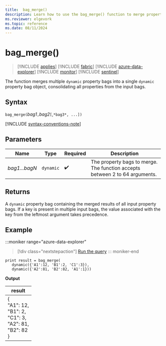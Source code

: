 ```yaml
---
title:  bag_merge() 
description: Learn how to use the bag_merge() function to merge property bags.
ms.reviewer: elgevork
ms.topic: reference
ms.date: 08/11/2024
---
```

# bag_merge()

> [!INCLUDE [applies](../includes/applies-to-version/applies.md)] [!INCLUDE [fabric](../includes/applies-to-version/fabric.md)] [!INCLUDE [azure-data-explorer](../includes/applies-to-version/azure-data-explorer.md)] [!INCLUDE [monitor](../includes/applies-to-version/monitor.md)] [!INCLUDE [sentinel](../includes/applies-to-version/sentinel.md)]

The function merges multiple `dynamic` property bags into a single `dynamic` property bag object, consolidating all properties from the input bags.

## Syntax

`bag_merge(`*bag1*`,`*bag2*`[`,`*bag3*, ...])`

[!INCLUDE [syntax-conventions-note](../includes/syntax-conventions-note.md)]

## Parameters

| Name | Type | Required | Description |
| -- | -- | -- | -- |
| *bag1...bagN* | `dynamic` |  :heavy_check_mark: | The property bags to merge. The function accepts between 2 to 64 arguments. |

## Returns

A `dynamic` property bag containing the merged results of all input property bags. If a key is present in multiple input bags, the value associated with the key from the leftmost argument takes precedence.

## Example

:::moniker range="azure-data-explorer"
> [!div class="nextstepaction"]
> <a href="https://dataexplorer.azure.com/clusters/help/databases/Samples?query=H4sIAAAAAAAAAysoyswrUShKLS7NKVGwVUhKTI/PTS1KT9XgUlBQSKnMS8zNTNaoVnc0VLcyNNJRUHcCMkC0M5A2rtXUQVNmpG5lYQhSBmKA1IE11mpqAgDRMHuwaAAAAA==" target="_blank">Run the query</a>
::: moniker-end

```kusto
print result = bag_merge(
   dynamic({'A1':12, 'B1':2, 'C1':3}),
   dynamic({'A2':81, 'B2':82, 'A1':1}))
```

**Output**

|result|
|---|
|{<br>  "A1": 12,<br>  "B1": 2,<br>  "C1": 3,<br>  "A2": 81,<br>  "B2": 82<br>}|
